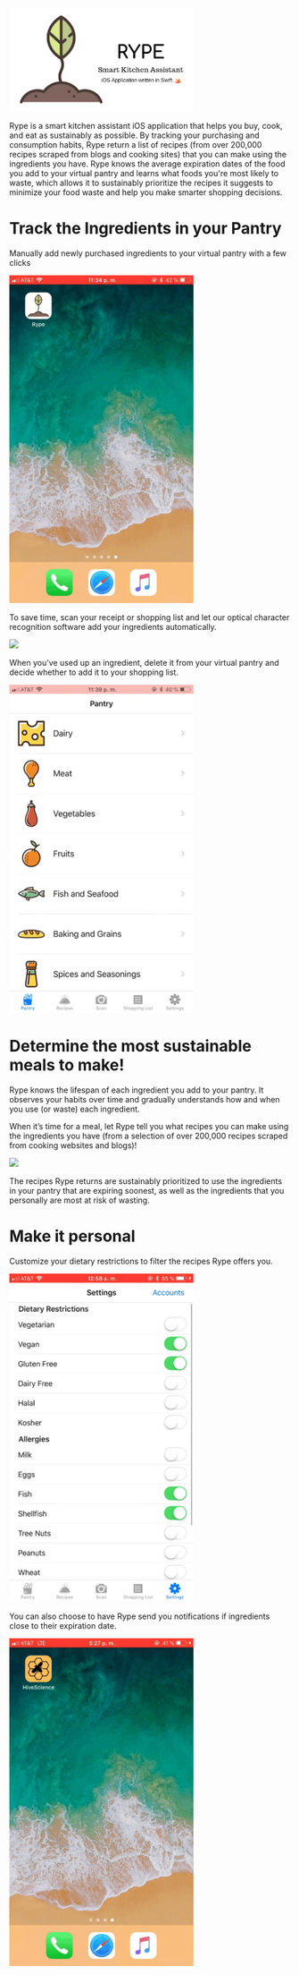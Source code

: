<img src="resources/intro.png" width = "330px" />

Rype is a smart kitchen assistant iOS application that helps you buy, cook, and eat as sustainably as possible. By tracking your purchasing and consumption habits, Rype return a list of recipes (from over 200,000 recipes scraped from blogs and cooking sites) that you can make using the ingredients you have. Rype knows the average expiration dates of the food you add to your virtual pantry and learns what foods you're most likely to waste, which allows it to sustainably prioritize the recipes it suggests to minimize your food waste and help you make smarter shopping decisions. <br>

# Track the Ingredients in your Pantry

Manually add newly purchased ingredients to your virtual pantry with a few clicks<br>

<img src="resources/add.gif" width = "330px" />

To save time, scan your receipt or shopping list and let our optical character recognition software add your ingredients automatically. <br>

<img src="resources/photo.gif" width = "330px" />

When you’ve used up an ingredient, delete it from your virtual pantry and decide whether to add it to your shopping list.<br>

<img src="resources/remove.gif" width = "330px" />

# Determine the most sustainable meals to make! 

Rype knows the lifespan of each ingredient you add to your pantry. It observes your habits over time and gradually understands how and when you use (or waste) each ingredient. 

When it’s time for a meal, let Rype tell you what recipes you can make using the ingredients you have (from a selection of over 200,000 recipes scraped from cooking websites and blogs)! 

<img src="resources/recipes.gif" width = "330px" />

The recipes Rype returns are sustainably prioritized to use the ingredients in your pantry that are expiring soonest, as well as the ingredients that you personally are most at risk of wasting. 

# Make it personal

Customize your dietary restrictions to filter the recipes Rype offers you.

<img src="resources/restrict.gif" width = "330px" />

You can also choose to have Rype send you notifications if ingredients close to their expiration date. 

<img src="resources/animated.gif" width = "330px" />

